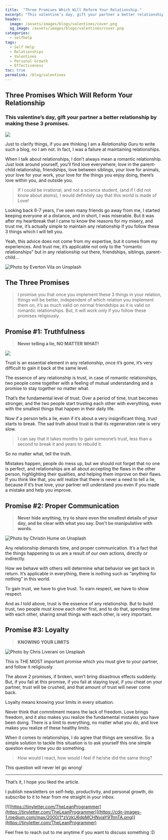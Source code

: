 ```yaml
---
title:  "Three Promises Which Will Reform Your Relationship."
excerpt: "This valentine’s day, gift your partner a better relationship by making these 3 promises."
header:
  image: /assets/images/blogs/valentines/cover.png
  og_image: /assets/images/blogs/valentines/cover.png
categories:
  - selfhelp
tags:
  - Self Help
  - Relationships
  - Valentines
  - Personal Growth
  - Effectiveness
toc: true
permalink: /blog/valentines
---
```



## Three Promises Which Will Reform Your Relationship

### This valentine’s day, gift your partner a better relationship by making these 3 promises.

![](https://cdn-images-1.medium.com/max/2800/1*laMmiikz0X3vKmf8Qm72-Q.png)

Just to clarify things, if you are thinking I am a *Relationship Guru* to write such a blog, no I am not. In fact, I was a failure at maintaining relationships.

When I talk about relationships, I don’t always mean a romantic relationship. Just look around yourself, you’ll find love everywhere, love in the parent-child relationship, friendships, love between siblings, your love for animals, your love for your work, your love for the things you enjoy doing, there’s love within you, and outside you.

> If I could be irrational, and not a science student, (and if I did not know about atoms), I would definitely say that this world is made of Love!

Looking back 6-7 years, I’ve seen many friends go away from me, I started keeping everyone at a distance, and in short, I was miserable. But it was after my heartbreak that I came to know the reasons for my misery, and trust me, it’s actually simple to maintain any relationship if you follow these 3 things which I will tell you.

Yeah, this advice does not come from my expertise, but it comes from my experiences. And trust me, it’s applicable not only to the “romantic relationships” but in any relationship out there, friendships, siblings, parent-child…


![Photo by [Everton Vila](https://unsplash.com/@evertonvila?utm_source=unsplash&utm_medium=referral&utm_content=creditCopyText) on [Unsplash](https://unsplash.com/s/photos/love?utm_source=unsplash&utm_medium=referral&utm_content=creditCopyText)](https://cdn-images-1.medium.com/max/2000/0*j_lLAICFqZHakFa-)

## The Three Promises

> I promise you that once you implement these 3 things in your relation, things will be better, independent of which relation you implement them on, it’s as much valid on normal friendships as it is valid on romantic relationships. But, it will work only if you follow these promises religiously.

## Promise #1: Truthfulness
>  **Never telling a lie, NO MATTER WHAT!**

![](https://cdn-images-1.medium.com/max/2000/0*l16GIimfEE4aSuo-)

Trust is an essential element in any relationship, once it’s gone, it’s very difficult to gain it back at the same level.

The essence of any relationship is trust, in case of romantic relationships, two people come together with a feeling of mutual understanding and a promise to stay together no matter what.

That’s the fundamental level of trust. Over a period of time, trust becomes stronger, and the two people start trusting each other with everything, even with the smallest things that happen in their daily life.

Now if a person tells a lie, even if it’s about a very insignificant thing, trust starts to break. The sad truth about trust is that its regeneration rate is very slow.

>  I can say that it takes months to gain someone’s trust, less than a second to break it and years to rebuild it.

So no matter what, tell the truth.

Mistakes happen, people do mess up, but we should not forget that no one is perfect, and relationships are all about accepting the flaws in the other person, highlighting their qualities, and helping them improve on their flaws. If you think like that, you will realize that there is never a need to tell a lie, because if it’s true love, your partner will understand you even if you made a mistake and help you improve.

## Promise #2: Proper Communication
>  **Never hide anything, try to share even the smallest details of your day, and be clear with what you say. Don’t be manipulative with words.**

![Photo by [Christin Hume](https://unsplash.com/@christinhumephoto?utm_source=unsplash&utm_medium=referral&utm_content=creditCopyText) on [Unsplash](https://unsplash.com/s/photos/couple-talk?utm_source=unsplash&utm_medium=referral&utm_content=creditCopyText)](https://cdn-images-1.medium.com/max/2000/0*MBedPIHqSnrqVEeg)

Any relationship demands time, and proper communication. It’s a fact that the things happening to us are a result of our own actions, directly or indirectly.

How we behave with others will determine what behavior we get back in return. It’s applicable in everything, there is nothing such as “anything for nothing” in this world.

To gain trust, we have to give trust. 
To earn respect, we have to show respect.

And as I told above, trust is the essence of any relationship. But to build trust, two people must know each other first, and to do that, spending time with each other, sharing small things with each other, is very important.

## Promise #3: Loyalty
>  **KNOWING YOUR LIMITS**

![Photo by [Chris Liverani](https://unsplash.com/@chrisliverani?utm_source=unsplash&utm_medium=referral&utm_content=creditCopyText) on [Unsplash](https://unsplash.com/s/photos/loyal?utm_source=unsplash&utm_medium=referral&utm_content=creditCopyText)](https://cdn-images-1.medium.com/max/2000/0*rpYVdAL_pzS9BqaU)

This is THE MOST important promise which you must give to your partner, and follow it religiously.

The above 2 promises, if broken, won’t bring disastrous effects suddenly. But, if you fail at this promise, if you fail at staying loyal, if you cheat on your partner, trust will be crushed, and that amount of trust will never come back.

Loyalty means knowing your limits in every situation.

Never think that commitment means the lack of freedom. Love brings freedom, and it also makes you realize the fundamental mistakes you have been doing. There is a limit to everything, no matter what you do, and love makes you realize of these healthy limits.

When it comes to relationships, I do agree that things are sensitive. So a simple solution to tackle this situation is to ask yourself this one simple question every time you do something.

>  How would I react, how would I feel if he/she did the same thing?

This question will never let go wrong!

***

That’s it, I hope you liked the article. 

I publish newsletters on self-help, productivity, and personal growth, do subscribe to it to hear from me straight in your inbox.

[![[https://tinyletter.com/TheLeanProgrammer](https://tinyletter.com/TheLeanProgrammer)](https://cdn-images-1.medium.com/max/2000/1*zVzkU6dpMCHNviaY9TtmTA.png)](https://tinyletter.com/TheLeanProgrammer)

Feel free to reach out to me anytime if you want to discuss something :D
